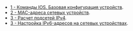 - [1 - Команды IOS. Базовая конфигурация устройств](lab01/).
- [2 - MAC-адреса сетевых устройств](lab02/).
- [3 - Расчет подсетей IPv4](lab03/).
- [3 - Настройка IPv6-адресов на сетевых устройствах](lab04/).


